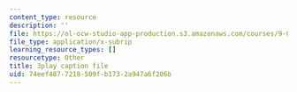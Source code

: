 ```yaml
---
content_type: resource
description: ''
file: https://ol-ocw-studio-app-production.s3.amazonaws.com/courses/9-04-sensory-systems-fall-2013/74eef4877218509fb1732a947a6f206b_qubzQvNNaLI.vtt
file_type: application/x-subrip
learning_resource_types: []
resourcetype: Other
title: 3play caption file
uid: 74eef487-7218-509f-b173-2a947a6f206b
---
```

